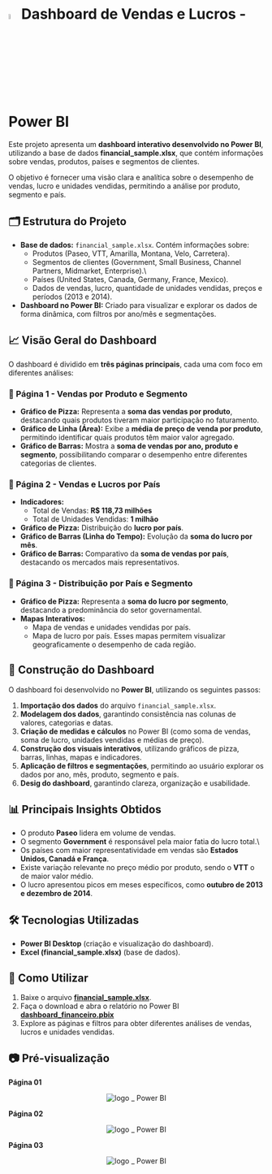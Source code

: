 # <img src="https://i.imgur.com/3CTEui8.png" alt="logo _ Power BI" width="5%"/>Dashboard de Vendas e Lucros - Power BI



Este projeto apresenta um **dashboard interativo desenvolvido no Power BI**, utilizando a base de dados **financial_sample.xlsx**, que contém informações sobre vendas, produtos, países e segmentos de clientes.

O objetivo é fornecer uma visão clara e analítica sobre o desempenho de vendas, lucro e unidades vendidas, permitindo a análise por produto, segmento e país.



## 🗂️ Estrutura do Projeto

-   **Base de dados:** `financial_sample.xlsx`. Contém informações sobre:
    -   Produtos (Paseo, VTT, Amarilla, Montana, Velo, Carretera).
    -   Segmentos de clientes (Government, Small Business, Channel Partners, Midmarket, Enterprise).\
    -   Países (United States, Canada, Germany, France, Mexico).
    -   Dados de vendas, lucro, quantidade de unidades vendidas, preços e períodos (2013 e 2014).
-   **Dashboard no Power BI:** Criado para visualizar e explorar os dados de forma dinâmica, com
    filtros por ano/mês e segmentações.



## 📈 Visão Geral do Dashboard

O dashboard é dividido em **três páginas principais**, cada uma com foco em diferentes análises:

### 🔹 Página 1 - Vendas por Produto e Segmento

-   **Gráfico de Pizza:** Representa a **soma das vendas por produto**, destacando quais produtos tiveram maior participação no faturamento.
-   **Gráfico de Linha (Área):** Exibe a **média de preço de venda por produto**, permitindo identificar quais produtos têm maior valor agregado.
-   **Gráfico de Barras:** Mostra a **soma de vendas por ano, produto e segmento**, possibilitando comparar o desempenho entre diferentes categorias de clientes.



### 🔹 Página 2 - Vendas e Lucros por País

-   **Indicadores:**
    -   Total de Vendas: **R\$ 118,73 milhões**
    -   Total de Unidades Vendidas: **1 milhão**
-   **Gráfico de Pizza:** Distribuição do **lucro por país**.
-   **Gráfico de Barras (Linha do Tempo):** Evolução da **soma do lucro por mês**.
-   **Gráfico de Barras:** Comparativo da **soma de vendas por país**, destacando os mercados mais representativos.



### 🔹 Página 3 - Distribuição por País e Segmento

-   **Gráfico de Pizza:** Representa a **soma do lucro por segmento**, destacando a predominância do setor governamental.
-   **Mapas Interativos:**
    -   Mapa de vendas e unidades vendidas por país.
    -   Mapa de lucro por país. Esses mapas permitem visualizar geograficamente o desempenho de
        cada região.



## 🚀 Construção do Dashboard

O dashboard foi desenvolvido no **Power BI**, utilizando os seguintes passos:

1.  **Importação dos dados** do arquivo `financial_sample.xlsx`.
2.  **Modelagem dos dados**, garantindo consistência nas colunas de valores, categorias e datas.
3.  **Criação de medidas e cálculos** no Power BI (como soma de vendas, soma de lucro, unidades vendidas e médias de preço).
4.  **Construção dos visuais interativos**, utilizando gráficos de pizza, barras, linhas, mapas e indicadores.
5.  **Aplicação de filtros e segmentações**, permitindo ao usuário explorar os dados por ano, mês, produto, segmento e país.
6.  **Desig do dashboard**, garantindo clareza, organização e usabilidade.



## 📊 Principais Insights Obtidos

-   O produto **Paseo** lidera em volume de vendas.
-   O segmento **Government** é responsável pela maior fatia do lucro total.\
-   Os países com maior representatividade em vendas são **Estados Unidos, Canadá e França**.
-   Existe variação relevante no preço médio por produto, sendo o **VTT** o de maior valor médio.
-   O lucro apresentou picos em meses específicos, como **outubro de 2013 e dezembro de 2014**.



## 🛠️ Tecnologias Utilizadas

-   **Power BI Desktop** (criação e visualização do dashboard).
-   **Excel (financial_sample.xlsx)** (base de dados).



## 📌 Como Utilizar

1.  Baixe o arquivo **[financial_sample.xlsx](financial_sample.xlsx)**.
2.  Faça o download e abra o relatório no Power BI **[dashboard_financeiro.pbix](dashboard_financeiro.pbix)**
3.  Explore as páginas e filtros para obter diferentes análises de vendas, lucros e unidades vendidas.



## 📷 Pré-visualização



**Página 01**

<div align="center"><img src="https://i.imgur.com/b7YySDJ.png" alt="logo _ Power BI"/></div>



**Página 02**

<div align="center"><img src="https://i.imgur.com/cDVFsFB.png" alt="logo _ Power BI"/></div>



**Página 03**

<div align="center"><img src="https://i.imgur.com/61JPlmW.png" alt="logo _ Power BI"/></div>